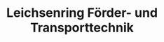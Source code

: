 ---
title: "Leichsenring Förder- und Transporttechnik"
url: /stutensee/leichsenring-foerder-und-transporttechnik/
shop: Maschinen
---